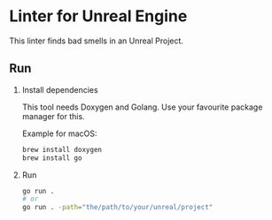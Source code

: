 # Linter for Unreal Engine

This linter finds bad smells in an Unreal Project.

## Run

1. Install dependencies

   This tool needs Doxygen and Golang. Use your favourite package manager for this.

   Example for macOS:

    ```bash
    brew install doxygen
    brew install go
    ```

2. Run

    ```bash
    go run .
    # or
    go run . -path="the/path/to/your/unreal/project"
    ```
    